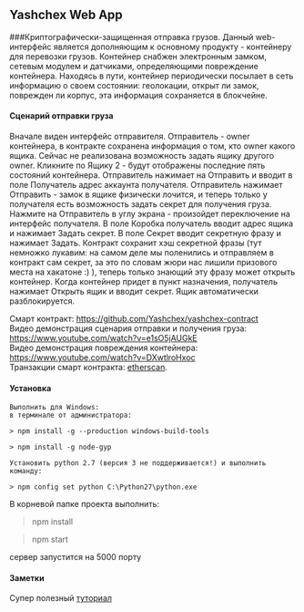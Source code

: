 ## Yashchex Web App

###Криптографически-защищенная отправка грузов.
Данный web-интерфейс является дополняющим к основному продукту - контейнеру для перевозки грузов.
Контейнер снабжен электронным замком, сетевым модулем и датчиками, определяющими повреждение контейнера.
Находясь в пути, контейнер периодически посылает в сеть информацию о своем состоянии: геолокации, 
открыт ли замок, поврежден ли корпус, эта информация сохраняется в блокчейне.

#### Сценарий отправки груза  
Вначале виден интерфейс отправителя. Отправитель - owner контейнера, в контракте сохранена информация о том, кто owner какого ящика. 
Сейчас не реализована возможность задать ящику другого owner.
Кликните по Ящику 2 - будут отображены последние пять состояний контейнера.
Отправитель нажимает на Отправить и вводит в поле Получатель адрес аккаунта получателя. Отправитель нажимает Отправить - 
замок в ящике физически лочится, и теперь только у получателя есть возможность задать секрет для получения груза.   
Нажмите на Отправитель в углу экрана - произойдет переключение на интерфейс получателя. В поле Коробка получатель вводит адрес ящика 
и нажимает Задать секрет. В поле Секрет вводит секретную фразу и нажимает Задать. Контракт сохранит хэш секретной фразы (тут немножко лукавим: 
на самом деле мы поленились и отправляем в контракт сам секрет, за это по словам жюри нас лишили призового места на хакатоне :) ), теперь только 
знающий эту фразу может открыть контейнер. Когда контейнер придет в пункт назначения, получатель нажимает Открыть ящик и вводит секрет. 
Ящик автоматически разблокируется.

Смарт контракт: https://github.com/Yashchex/yashchex-contract  
Видео демонстрация сценария отправки и получения груза: https://www.youtube.com/watch?v=e1sO5jAUGkE  
Видео демонстрация повреждения контейнера: https://www.youtube.com/watch?v=DXwtlroHxoc  
Транзакции смарт контракта: [etherscan](https://rinkeby.etherscan.io/address/0xbc4718d51b040351bd52214f60395f4e002ed4f6).

#### Установка
    Выполнить для Windows:
    в терминале от администратора:
    
    > npm install -g --production windows-build-tools
    
    > npm install -g node-gyp
    
    Установить python 2.7 (версия 3 не поддерживается!) и выполнить команду:
    
    > npm config set python C:\Python27\python.exe


В корневой папке проекта выполнить:

> npm install

> npm start

сервер запустится на 5000 порту

#### Заметки
Супер полезный [туториал](https://coursetro.com/posts/code/99/Interacting-with-a-Smart-Contract-through-Web3.js-(Tutorial))
